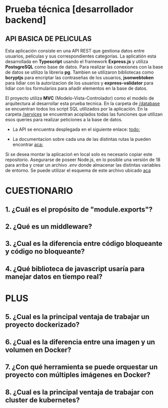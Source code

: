 # Prueba técnica [desarrollador backend]

## API BASICA DE PELICULAS

Esta aplicación consiste en una API REST que gestiona datos entre usuarios, películas y sus correspondientes categorías. La aplicatión esta desarrollada en **Typescript** usando el framework **Express.js** y utiliza **PostsgreSQL** como base de datos. Para realizar las conexiones con la base de datos se utilizo la libreria **pg**. Tambien se utilizaron bibliotecas como **bcryptjs** para encriptar las contraseñas de los usuarios, **jsonwebtoken** para lidiar con la autorizacion de los usuarios y **express-validator** para lidiar con los formularios para añadir elementos en la base de datos.

El proyecto utiliza **MVC** (Modelo-Vista-Controlador) como el modelo de arquitectura al desarrollar esta prueba tecnica. En la carpeta de [/database](./src/database) se encuentran todos los script SQL utilizados por la aplicación. En la carpeta [/services](./src/services) se encuentran acoplados todas las funciones que utilizan esos queries para realizar peticiones a la base de datos.

- La API se encuentra desplegada en el siguiente enlace: <todo:>

- La documentacion sobre cada una de las distintas rutas la pueden encontrar <aca:>

Si se desea montar la aplicacioń en local solo es necesario copiar este repositorio. Asegurarse de poseer Node.js, en lo posible una versión de 18 para arriba y crear un archivo _.env_ donde almacenar las distintas variables de entorno. Se puede utilizar el esquema de este archivo ubicado [aca](/.example.env)

# CUESTIONARIO

## 1. ¿Cuál es el propósito de "module.exports"?

## 2. ¿Qué es un middleware?

## 3. ¿Cual es la diferencia entre código bloqueante y código no bloqueante?

## 4. ¿Qué biblioteca de javascript usaría para manejar datos en tiempo real?

# PLUS

## 5. ¿Cual es la principal ventaja de trabajar un proyecto dockerizado?

## 6. ¿Cual es la diferencia entre una imagen y un volumen en Docker?

## 7. ¿Con qué herramienta se puede orquestar un proyecto con múltiples imágenes en Docker?

## 8. ¿Cual es la principal ventaja de trabajar con cluster de kubernetes?
